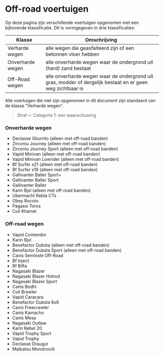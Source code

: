 # Off-road voertuigen

Op deze pagina zijn verschillende voertuigen opgenomen met een bijhorende klassificatie. Dit is vormgegeven in drie klassificaties:


| Klasse | Omschrijving |
|---|---|
| Verharde wegen | alle wegen die geasfalteerd zijn of een betonnen vloer hebben |
| Onverharde wegen | alle onverharde wegen waar de ondergrond uit (hard) zand bestaat |
| Off-Road wegen | alle onverharde wegen waar de ondergrond uit gras, modder of dergelijk bestaat en er geen weg zichtbaar is |

Alle voertuigen die niet zijn opgenomen in dit document zijn standaard van de klasse "Verharde wegen".
> Straf ⇨ Categorie 1: een waarschuwing

### Onverharde wegen
 * Declasse Gburrito (alleen met off-road banden)
 * Zirconiu Journey (alleen met off-road banden)
 * Zirconiu Journey Sport (alleen met off-road banden)
 * Vapid Minivan (alleen met off-road banden)
 * Vapid Minivan Lowrider (alleen met off-road banden)
 * Bf Surfer x21 (alleen met off-road banden)
 * Bf Surfer x19 (alleen met off-road banden)
 * Gallivanter Baller Sport+
 * Gallivanter Baller Sport
 * Gallivanter Baller
 * Karin Bjxl (alleen met off-road banden)
 * Ubermacht Rebla CTs
 * Obey Rocoto
 * Pagassi Toros
 * Coil Khamel

### Off-road wegen
 * Vapid Contendor
 * Karin Bjxl
 * Benefactor Dubsta (alleen met off-road banden)
 * Benefactor Dubsta Sport (alleen met off-road banden)
 * Canis Seminole Off-Road
 * Bf Inject
 * Bf Bifta
 * Nagasaki Blazer
 * Nagasaki Blazer Hotrod
 * Nagasaki Blazer Sport
 * Canis Bodhi
 * Coil Brawler
 * Vapid Caracara
 * Benefactor Dubsta 6x6
 * Canis Freecrawler
 * Canis Kamacho
 * Canis Mesa
 * Nagasaki Outlaw
 * Karin Rebel 20
 * Vapid Trophy Sport
 * Vapid Trophy
 * Declasse Draugur
 * Maibatsu Monstrociti

